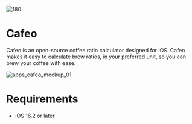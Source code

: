 ![180](https://user-images.githubusercontent.com/54000453/236856248-29781edc-e76f-4a4e-a19f-cd78f9b659d6.png)

# Cafeo

Cafeo is an open-source coffee ratio calculator designed for iOS. Cafeo makes it easy to calculate brew ratios, in your preferred unit, so you can brew your coffee with ease.

![apps_cafeo_mockup_01](https://user-images.githubusercontent.com/54000453/236854380-78c60d94-f937-4bc4-b8aa-6b4f18a146be.jpg)

# Requirements
- iOS 16.2 or later
